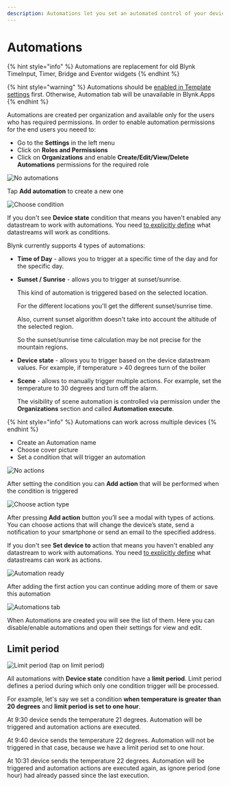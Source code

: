 ```yaml
---
description: Automations let you set an automated control of your devices
---
```


# Automations

{% hint style="info" %}
Automations are replacement for old Blynk TimeInput, Timer, Bridge and Eventor widgets
{% endhint %}

{% hint style="warning" %}
Automations should be [enabled in Template settings](../blynk.console/templates/datastreams/datastreams-common-settings/automation.md) first. Otherwise, Automation tab will be unavailable in Blynk.Apps
{% endhint %}

Automations are created per organization and available only for the users who has required permissions.
In order to enable automation permissions for the end users you neeed to:

- Go to the **Settings** in the left menu
- Click on **Roles and Permissions**
- Click on **Organizations** and enable **Create/Edit/View/Delete Automations** permissions for the required role

![No automations](https://user-images.githubusercontent.com/72790181/120281222-57a77100-c2c1-11eb-82fc-5d872520671f.png)

Tap **Add automation** to create a new one

![Choose condition](https://user-images.githubusercontent.com/72790181/120281228-5b3af800-c2c1-11eb-8e54-267b8aed6e79.png)

If you don't see **Device state** condition that means you haven't enabled any datastream to work with automations. You need [to explicitly define](../blynk.console/templates/datastreams/datastreams-common-settings/automation.md) what datastreams will work as conditions.

Blynk currently supports 4 types of automations:

* **Time of Day** - allows you to trigger at a specific time of the day and for the specific day.
* **Sunset / Sunrise** - allows you to trigger at sunset/sunrise.

  This kind of automation is triggered based on the selected location.

  For the different locations you'll get the different sunset/sunrise time.

  Also, current sunset algorithm doesn't take into account the altitude of the selected region.

  So the sunset/sunrise time calculation may be not precise for the mountain regions.

* **Device state** - allows you to trigger based on the device datastream values. For example, if temperature &gt; 40 degrees turn of the boiler
* **Scene** - allows to manually trigger multiple actions. For example, set the temperature to 30 degrees and turn off the alarm.

  The visibility of scene automation is controlled via permission under the **Organizations** section and called **Automation execute**.

{% hint style="info" %}
Automations can work across multiple devices
{% endhint %}

* Create an Automation name
* Choose cover picture
* Set a condition that will trigger an automation

![No actions](https://user-images.githubusercontent.com/72790181/120281259-64c46000-c2c1-11eb-9b25-84c4e9e294b7.png)

After setting the condition you can **Add action** that will be performed when the condition is triggered

![Choose action type](https://user-images.githubusercontent.com/72790181/120281347-81f92e80-c2c1-11eb-989d-fb5832653d9f.png)

After pressing **Add action** button you’ll see a modal with types of actions. You can choose actions that will change the device’s state, send a notification to your smartphone or send an email to the specified address.

If you don't see **Set device to** action that means you haven't enabled any datastream to work with automations. You need [to explicitly define](../blynk.console/templates/datastreams/datastreams-common-settings/automation.md) what datastreams can work as actions.

![Automation ready](https://user-images.githubusercontent.com/72790181/120281482-ad7c1900-c2c1-11eb-95a7-7352d126ba73.png)

After adding the first action you can continue adding more of them or save this automation

![Automations tab](https://user-images.githubusercontent.com/72790181/120281496-b1a83680-c2c1-11eb-8f99-04188d31fce7.png)

When Automations are created you will see the list of them. Here you can disable/enable automations and open their settings for view and edit.

## Limit period

![Limit period \(tap on limit period\)](https://user-images.githubusercontent.com/72790181/120785065-6e55fe00-c535-11eb-8979-f3eb1b50ecf1.png)

All automations with **Device state** condition have a **limit period**. Limit period defines a period during which only one condition trigger will be processed.

For example, let's say we set a condition **when temperature is greater than 20 degrees** and **limit period is set to one hour**.

At 9:30 device sends the temperature 21 degrees. Automation will be triggered and automation actions are executed.

At 9:40 device sends the temperature 22 degrees. Automation will not be triggered in that case, because we have a limit period set to one hour.

At 10:31 device sends the temperature 22 degrees. Automation will be triggered and automation actions are executed again, as ignore period \(one hour\) had already passed since the last execution.

